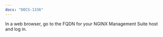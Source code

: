 ```yaml
---
docs: "DOCS-1336"
---
```


In a web browser, go to the FQDN for your NGINX Management Suite host and log in.
